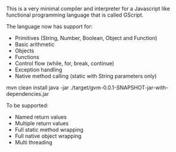 This is a very minimal compiler and interpreter for a Javascript like functional programming language that is called GScript. 

The language now has support for:

* Primitives (String, Number, Boolean, Object and Function)
* Basic arithmetic
* Objects
* Functions
* Control flow (while, for, break, continue)
* Exception handling
* Native method calling (static with String parameters only)

mvn clean install 
java -jar ./target/gvm-0.0.1-SNAPSHOT-jar-with-dependencies.jar <file>
  
To be supported:
* Named return values
* Multiple return values
* Full static method wrapping
* Full native object wrapping
* Multi threading

